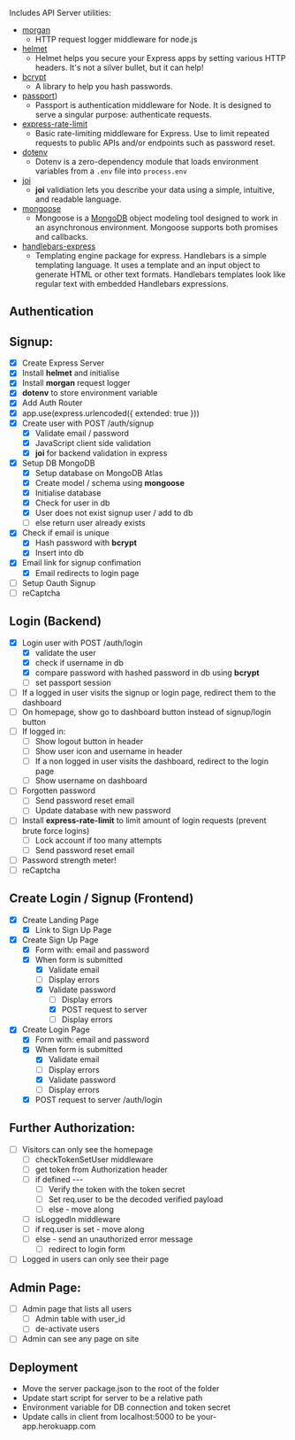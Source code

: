 Includes API Server utilities:
-   [morgan](https://www.npmjs.com/package/morgan)
    -   HTTP request logger middleware for node.js 
-   [helmet](https://www.npmjs.com/package/helmet)
    -   Helmet helps you secure your Express apps by setting various HTTP headers. It's not a silver bullet, but it can help!
-   [bcrypt](https://www.npmjs.com/package/bcrypt)
	-   A library to help you hash passwords.
-   [passport](https://www.passportjs.org/docs/))
	-   Passport is authentication middleware for Node. It is designed to serve a singular purpose: authenticate requests.
-   [express-rate-limit](https://www.npmjs.com/package/express-rate-limit)
	-   Basic rate-limiting middleware for Express. Use to limit repeated requests to public APIs and/or endpoints such as password reset.
-   [dotenv](https://www.npmjs.com/package/dotenv)
    -   Dotenv is a zero-dependency module that loads environment variables from a `.env` file into `process.env`
-	[joi](https://www.npmjs.com/package/joi)
	-   **joi** validiation lets you describe your data using a simple, intuitive, and readable language.
-   [mongoose](https://www.npmjs.com/package/mongoose)
	-   Mongoose is a [MongoDB](https://www.mongodb.org/) object modeling tool designed to work in an asynchronous environment. Mongoose supports both promises and callbacks.
-   [handlebars-express](https://www.npmjs.com/package/express-handlebars)
    -   Templating engine package for express. Handlebars is a simple templating language. It uses a template and an input object to generate HTML or other text formats. Handlebars templates look like regular text with embedded Handlebars expressions.

## Authentication

## Signup:
- [x] Create Express Server
- [x] Install **helmet** and initialise
- [x] Install **morgan** request logger
- [x] **dotenv** to store environment variable
- [x] Add Auth Router
- [x] app.use(express.urlencoded({ extended: true }))
- [x] Create user with POST /auth/signup
   - [x] Validate email / password 
   - [x] JavaScript client side validation
   - [x] **joi** for backend validation in express
- [x] Setup DB MongoDB
    - [x] Setup database on MongoDB Atlas
    - [x] Create model / schema using **mongoose**
    - [x] Initialise database
    - [x] Check for user in db
    - [x] User does not exist signup user / add to db
    - [ ] else return user already exists
 - [x] Check if email is unique
    - [x] Hash password with **bcrypt**
    - [x] Insert into db
 - [x] Email link for signup confimation
    - [x] Email redirects to login page

- [ ] Setup Oauth Signup
- [ ] reCaptcha

## Login (Backend)
 - [x] Login user with POST /auth/login
   - [x] validate the user
   - [x] check if username in db
   	- [x] compare password with hashed password in db using **bcrypt**
   	- [ ] set passport session
- [ ] If a logged in user visits the signup or login page, redirect them to the dashboard
- [ ] On homepage, show go to dashboard button instead of signup/login button
- [ ] If logged in:
    - [ ] Show logout button in header
    - [ ] Show user icon and username in header
    - [ ] If a non logged in user visits the dashboard, redirect to the login page
    - [ ] Show username on dashboard
- [ ] Forgotten password
    - [ ] Send password reset email
    - [ ] Update database with new password 

 - [ ] Install **express-rate-limit** to limit amount of login requests (prevent brute force logins)
    - [ ] Lock account if too many attempts
    - [ ] Send password reset email

- [ ] Password strength meter!
- [ ] reCaptcha

## Create Login / Signup (Frontend)
- [x] Create Landing Page
    - [x] Link to Sign Up Page
- [x] Create Sign Up Page
    - [x] Form with: email and password
    - [x] When form is submitted
    	- [x] Validate email
    	- [ ] Display errors
    	- [x] Validate password
    	    - [ ] Display errors
       	    - [x] POST request to server
       	    - [ ] Display errors

- [x] Create Login Page
    - [x] Form with: email and password
    - [x] When form is submitted
    	- [x] Validate email
	    - [ ] Display errors
	    - [x] Validate password
	    - [ ] Display errors
	- [x] POST request to server /auth/login

## Further Authorization:

- [ ] Visitors can only see the homepage
    - [ ] checkTokenSetUser middleware
	- [ ] get token from Authorization header
	- [ ] if defined ---
	    - [ ] Verify the token with the token secret
	    - [ ] Set req.user to be the decoded verified payload
	    - [ ]  else - move along
    - [ ] isLoggedIn middleware
	- [ ] if req.user is set - move along
	- [ ] else - send an unauthorized error message
    	- [ ] redirect to login form
- [ ] Logged in users can only see their page

## Admin Page:
- [ ] Admin page that lists all users
    - [ ] Admin table with user_id
    - [ ] de-activate users
- [ ] Admin can see any page on site

## Deployment

-    Move the server package.json to the root of the folder
-    Update start script for server to be a relative path
-    Environment variable for DB connection and token secret
-    Update calls in client from localhost:5000 to be your-app.herokuapp.com
